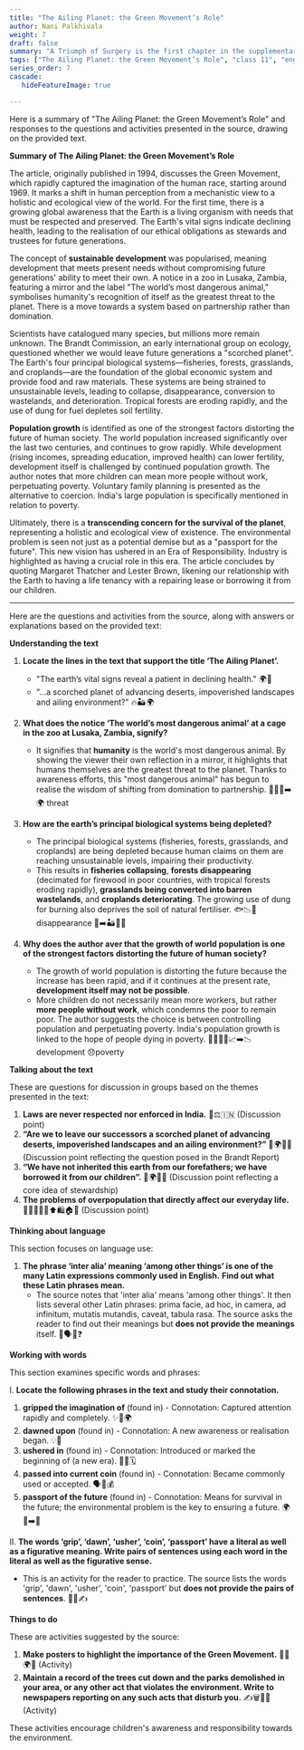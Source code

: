 ```yaml
---
title: "The Ailing Planet: the Green Movement’s Role"
author: Nani Palkhivala
weight: 7
draft: false
summary: "A Triumph of Surgery is the first chapter in the supplementary reader Footprints without Feet. Written by James Herriot, the story concerns a small dog named ..."
tags: ["The Ailing Planet: the Green Movement’s Role", "class 11", "english"]
series_order: 7
cascade:
   hideFeatureImage: true

---
```


Here is a summary of "The Ailing Planet: the Green Movement’s Role" and responses to the questions and activities presented in the source, drawing on the provided text.

**Summary of The Ailing Planet: the Green Movement’s Role**

The article, originally published in 1994, discusses the Green Movement, which rapidly captured the imagination of the human race, starting around 1969. It marks a shift in human perception from a mechanistic view to a holistic and ecological view of the world. For the first time, there is a growing global awareness that the Earth is a living organism with needs that must be respected and preserved. The Earth's vital signs indicate declining health, leading to the realisation of our ethical obligations as stewards and trustees for future generations.

The concept of **sustainable development** was popularised, meaning development that meets present needs without compromising future generations' ability to meet their own. A notice in a zoo in Lusaka, Zambia, featuring a mirror and the label "The world’s most dangerous animal," symbolises humanity's recognition of itself as the greatest threat to the planet. There is a move towards a system based on partnership rather than domination.

Scientists have catalogued many species, but millions more remain unknown. The Brandt Commission, an early international group on ecology, questioned whether we would leave future generations a "scorched planet". The Earth's four principal biological systems—fisheries, forests, grasslands, and croplands—are the foundation of the global economic system and provide food and raw materials. These systems are being strained to unsustainable levels, leading to collapse, disappearance, conversion to wastelands, and deterioration. Tropical forests are eroding rapidly, and the use of dung for fuel depletes soil fertility.

**Population growth** is identified as one of the strongest factors distorting the future of human society. The world population increased significantly over the last two centuries, and continues to grow rapidly. While development (rising incomes, spreading education, improved health) can lower fertility, development itself is challenged by continued population growth. The author notes that more children can mean more people without work, perpetuating poverty. Voluntary family planning is presented as the alternative to coercion. India's large population is specifically mentioned in relation to poverty.

Ultimately, there is a **transcending concern for the survival of the planet**, representing a holistic and ecological view of existence. The environmental problem is seen not just as a potential demise but as a "passport for the future". This new vision has ushered in an Era of Responsibility. Industry is highlighted as having a crucial role in this era. The article concludes by quoting Margaret Thatcher and Lester Brown, likening our relationship with the Earth to having a life tenancy with a repairing lease or borrowing it from our children.

---

Here are the questions and activities from the source, along with answers or explanations based on the provided text:

**Understanding the text**

1.  **Locate the lines in the text that support the title ‘The Ailing Planet’.**
    *   "The earth’s vital signs reveal a patient in declining health." 🌍🤒
    *   "...a scorched planet of advancing deserts, impoverished landscapes and ailing environment?" 🔥🏜️🌍

2.  **What does the notice ‘The world’s most dangerous animal’ at a cage in the zoo at Lusaka, Zambia, signify?**
    *   It signifies that **humanity** is the world's most dangerous animal. By showing the viewer their own reflection in a mirror, it highlights that humans themselves are the greatest threat to the planet. Thanks to awareness efforts, this "most dangerous animal" has begun to realise the wisdom of shifting from domination to partnership. 🧍‍♀️🐅➡️🌍 threat

3.  **How are the earth’s principal biological systems being depleted?**
    *   The principal biological systems (fisheries, forests, grasslands, and croplands) are being depleted because human claims on them are reaching unsustainable levels, impairing their productivity.
    *   This results in **fisheries collapsing**, **forests disappearing** (decimated for firewood in poor countries, with tropical forests eroding rapidly), **grasslands being converted into barren wastelands**, and **croplands deteriorating**. The growing use of dung for burning also deprives the soil of natural fertiliser. 🐟📉🌳 disappearance 🌾➡️🏜️🚜😩

4.  **Why does the author aver that the growth of world population is one of the strongest factors distorting the future of human society?**
    *   The growth of world population is distorting the future because the increase has been rapid, and if it continues at the present rate, **development itself may not be possible**.
    *   More children do not necessarily mean more workers, but rather **more people without work**, which condemns the poor to remain poor. The author suggests the choice is between controlling population and perpetuating poverty. India's population growth is linked to the hope of people dying in poverty. 👨‍👩‍👧‍👦📈➡️📉development 😞poverty

**Talking about the text**

These are questions for discussion in groups based on the themes presented in the text:

1.  **Laws are never respected nor enforced in India.** 🤔⚖️🇮🇳 (Discussion point)
2.  **“Are we to leave our successors a scorched planet of advancing deserts, impoverished landscapes and an ailing environment?”** 🤔🌍🔥👶 (Discussion point reflecting the question posed in the Brandt Report)
3.  **“We have not inherited this earth from our forefathers; we have borrowed it from our children”.** 🤔🌍🤝👶 (Discussion point reflecting a core idea of stewardship)
4.  **The problems of overpopulation that directly affect our everyday life.** 🤔👨‍👩‍👧‍👦⬆️🛍️🏠🚦 (Discussion point)

**Thinking about language**

This section focuses on language use:

1.  **The phrase ‘inter alia’ meaning ‘among other things’ is one of the many Latin expressions commonly used in English.**
    **Find out what these Latin phrases mean.**
    *   The source notes that 'inter alia' means 'among other things'. It then lists several other Latin phrases: prima facie, ad hoc, in camera, ad infinitum, mutatis mutandis, caveat, tabula rasa. The source asks the reader to find out their meanings but **does not provide the meanings** itself. 🤔🗣️📜❓

**Working with words**

This section examines specific words and phrases:

I. **Locate the following phrases in the text and study their connotation.**
1.  **gripped the imagination of** (found in) - Connotation: Captured attention rapidly and completely. ✨🧠🌍
2.  **dawned upon** (found in) - Connotation: A new awareness or realisation began. 💡👤
3.  **ushered in** (found in) - Connotation: Introduced or marked the beginning of (a new era). 👋🚪🗓️
4.  **passed into current coin** (found in) - Connotation: Became commonly used or accepted. 🗣️🔄💰
5.  **passport of the future** (found in) - Connotation: Means for survival in the future; the environmental problem is the key to ensuring a future. 🌍🔑➡️🌅

II. **The words ‘grip’, ‘dawn’, ‘usher’, ‘coin’, ‘passport’ have a literal as well as a figurative meaning. Write pairs of sentences using each word in the literal as well as the figurative sense.**
*   This is an activity for the reader to practice. The source lists the words 'grip', 'dawn', 'usher', 'coin', 'passport' but **does not provide the pairs of sentences**. 🤔📝✍️

**Things to do**

These are activities suggested by the source:

1.  **Make posters to highlight the importance of the Green Movement.** 🎨🌱🌍📣 (Activity)
2.  **Maintain a record of the trees cut down and the parks demolished in your area, or any other act that violates the environment. Write to newspapers reporting on any such acts that disturb you.** ✍️🗑️🌳📰 (Activity)

These activities encourage children's awareness and responsibility towards the environment.